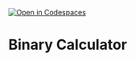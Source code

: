 [![Open in Codespaces](https://classroom.github.com/assets/launch-codespace-2972f46106e565e64193e422d61a12cf1da4916b45550586e14ef0a7c637dd04.svg)](https://classroom.github.com/open-in-codespaces?assignment_repo_id=17649983)
# Binary Calculator

<!--

The following requirements must be met to receive full credit on this assignment. The calculator must handle binary arithmetic operations accurately while following proper error handling procedures and output formatting guidelines.

- Your solution must have a well-written and thorough README file.
- The solution must be implemented as a function called `binary_calculator()` with three parameters:
    - `bin1` - A string parameter representing the first binary number to be used in the calculation. Must contain only 0s and 1s.
    - `bin2` - A string parameter representing the second binary number to be used in the calculation. Must contain only 0s and 1s.
    - `operator` - A string containing one of the following arithmetic operators: `'+'`, `'-'`, `'*'`, or `'/'`
- Do not use Python's built-in `bin()` function.
- Implement your own binary-to-decimal and decimal-to-binary conversion logic.
- All binary inputs and outputs should be strings.
- Handle division by zero by returning `"NaN"`
- Handle decimal numbers by rounding down to the nearest whole number (flooring).
- Return `"Error"` for invalid binary inputs (containing characters other than `0` and `1`)
- Return `"Overflow"` for any operations that overflow (i.e. negative numbers, numbers greater than 8-bits).
- Outputs must be returned as 8-bit numbers (padded with leading zeros if necessary). For example, the decimal number `5` should be returned as `"00000101"` .

Your solution will be tested against various test cases including edge cases, invalid inputs, and all four arithmetic operations.

 -->